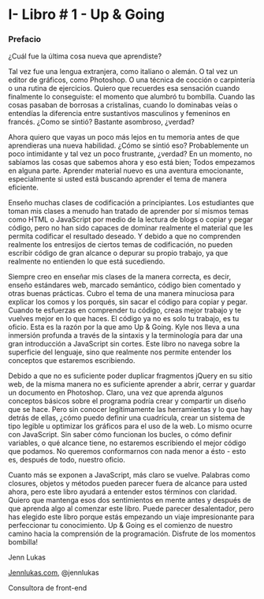 # I- Libro \# 1 - Up & Going

### Prefacio

¿Cuál fue la última cosa nueva que aprendiste?

Tal vez fue una lengua extranjera, como italiano o alemán. O tal vez un editor de gráficos, como Photoshop. O una técnica de cocción o carpintería o una rutina de ejercicios. Quiero que recuerdes esa sensación cuando finalmente lo conseguiste: el momento que alumbró tu bombilla. Cuando las cosas pasaban de borrosas a cristalinas, cuando lo dominabas veías o entendías la diferencia entre sustantivos masculinos y femeninos en francés. ¿Como se sintió? Bastante asombroso, ¿verdad?

Ahora quiero que vayas un poco más lejos en tu memoria antes de que aprendieras una nueva habilidad. ¿Cómo se sintió eso? Probablemente un poco intimidante y tal vez un poco frustrante, ¿verdad? En un momento, no sabíamos las cosas que sabemos ahora y eso está bien; Todos empezamos en alguna parte. Aprender material nuevo es una aventura emocionante, especialmente si usted está buscando aprender el tema de manera eficiente.

Enseño muchas clases de codificación a principiantes. Los estudiantes que toman mis clases a menudo han tratado de aprender por sí mismos temas como HTML o JavaScript por medio de la lectura de blogs o copiar y pegar código, pero no han sido capaces de dominar realmente el material que les permita codificar el resultado deseado. Y debido a que no comprenden realmente los entresijos de ciertos temas de codificación, no pueden escribir código de gran alcance o depurar su propio trabajo, ya que realmente no entienden lo que está sucediendo.

Siempre creo en enseñar mis clases de la manera correcta, es decir, enseño estándares web, marcado semántico, código bien comentado y otras buenas prácticas. Cubro el tema de una manera minuciosa para explicar los comos y los porqués, sin sacar el código para copiar y pegar. Cuando te esfuerzas en comprender tu código, creas mejor trabajo y te vuelves mejor en lo que haces. El código ya no es solo tu trabajo, es tu oficio. Esta es la razón por la que amo Up & Going. Kyle nos lleva a una inmersión profunda a través de la sintaxis y la terminología para dar una gran introducción a JavaScript sin cortes. Este libro no navega sobre la superficie del lenguaje, sino que realmente nos permite entender los conceptos que estaremos escribiendo.

Debido a que no es suficiente poder duplicar fragmentos jQuery en su sitio web, de la misma manera no es suficiente aprender a abrir, cerrar y guardar un documento en Photoshop. Claro, una vez que aprenda algunos conceptos básicos sobre el programa podría crear y compartir un diseño que se hace. Pero sin conocer legítimamente las herramientas y lo que hay detrás de ellas, ¿cómo puedo definir una cuadrícula, crear un sistema de tipo legible u optimizar los gráficos para el uso de la web. Lo mismo ocurre con JavaScript. Sin saber cómo funcionan los bucles, o cómo definir variables, o qué alcance tiene, no estaremos escribiendo el mejor código que podamos. No queremos conformarnos con nada menor a ésto - esto es, después de todo, nuestro oficio.

Cuanto más se exponen a JavaScript, más claro se vuelve. Palabras como closures, objetos y métodos pueden parecer fuera de alcance para usted ahora, pero este libro ayudará a entender estos términos con claridad. Quiero que mantenga esos dos sentimientos en mente antes y después de que aprenda algo al comenzar este libro. Puede parecer desalentador, pero has elegido este libro porque estás empezando un viaje impresionante para perfeccionar tu conocimiento. Up & Going es el comienzo de nuestro camino hacia la comprensión de la programación. Disfrute de los momentos bombilla!

Jenn Lukas

[Jennlukas.com](http://jennlukas.com/), @jennlukas

Consultora de front-end

